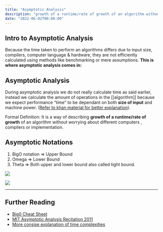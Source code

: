 ```yaml
---
title: "Asymptotic Analysis"
description: "growth of a runtime/rate of growth of an algorithm without worrying about different computers , compilers or implementation."
date: "2022-06-02T00:00:00"
---
```



## Intro to Asymptotic Analysis

Because the time taken to perform an algorithms differs due to input size, compilers, computer language & hardware, they are not efficiently calculated using methods like benchmarking or mere assumptions. **This is where asymptotic analysis comes in:**

## Asymptotic Analysis

During asymptotic analysis we do not really calculate time as said earlier, instead we calculate the amount of operations in the [[algorithm]] because we expect performance “time” to be dependant on both **size of input** and machine power. ([Refer to khan material for better explanation](https://www.khanacademy.org/computing/computer-science/algorithms/asymptotic-notation/a/asymptotic-notation)).

Formal Definition: It is a way of describing **growth of a runtime/rate of growth** of an algorithm without worrying about different computers , compilers or implementation.

## Asymptotic Notations

1.  BigO notation ⇒ Upper Bound
2.  Omega ⇒ Lower Bound
3.  Theta ⇒ Both upper and lower bound also called tight bound.


![](https://s3.us-west-2.amazonaws.com/secure.notion-static.com/efd98f1c-f681-4c0f-bbca-8c3dd2b82edb/Screenshot_2022-02-21_at_10.21.17.png?X-Amz-Algorithm=AWS4-HMAC-SHA256&X-Amz-Content-Sha256=UNSIGNED-PAYLOAD&X-Amz-Credential=AKIAT73L2G45EIPT3X45%2F20220618%2Fus-west-2%2Fs3%2Faws4_request&X-Amz-Date=20220618T200608Z&X-Amz-Expires=86400&X-Amz-Signature=4e6403792c8945d40594bf2b43e378afd0f0da719c15f09a465ce19ba1b9287e&X-Amz-SignedHeaders=host&response-content-disposition=filename%20%3D%22Screenshot%25202022-02-21%2520at%252010.21.17.png%22&x-id=GetObject)


![](https://s3.us-west-2.amazonaws.com/secure.notion-static.com/4d8ef66a-65ad-4616-8bb6-6f9bb7373654/Untitled.png?X-Amz-Algorithm=AWS4-HMAC-SHA256&X-Amz-Content-Sha256=UNSIGNED-PAYLOAD&X-Amz-Credential=AKIAT73L2G45EIPT3X45%2F20220618%2Fus-west-2%2Fs3%2Faws4_request&X-Amz-Date=20220618T200436Z&X-Amz-Expires=86400&X-Amz-Signature=0fda3ab455ad7c4750ac4ef530b1f0622fa13514b6692ac78b37b07339c91ae7&X-Amz-SignedHeaders=host&response-content-disposition=filename%20%3D%22Untitled.png%22&x-id=GetObject)


---

## Further Reading
- [Big0 Cheat Sheet](https://www.bigocheatsheet.com/)
- [MIT Asymptotic Analysis Recitation 2011](http://courses.csail.mit.edu/6.006/spring11/rec/rec01.pdf)
- [More consise explanation of time complexities](https://medium.com/swlh/big-o-notation-and-time-space-complexity-1806936e6330#:~:text=O(nlogn)%20is%20known%20as,using%20O(logn)%20space.)